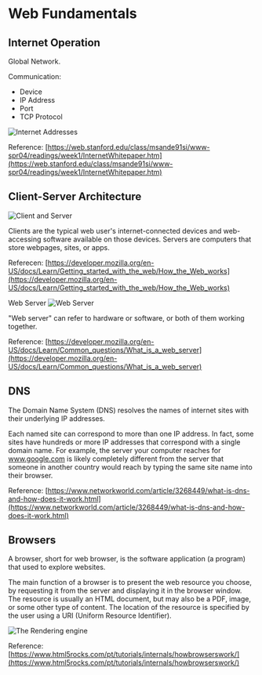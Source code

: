 # Web Fundamentals

## Internet Operation

Global Network.

Communication:
* Device
* IP Address
* Port
* TCP Protocol

![Internet Addresses](https://web.stanford.edu/class/msande91si/www-spr04/readings/week1/InternetWhitepaper_files/ruswp_diag1.gif)

Reference: [https://web.stanford.edu/class/msande91si/www-spr04/readings/week1/InternetWhitepaper.htm](https://web.stanford.edu/class/msande91si/www-spr04/readings/week1/InternetWhitepaper.htm)

## Client-Server Architecture

![Client and Server](https://mdn.mozillademos.org/files/8973/Client-server.jpg)

Clients are the typical web user's internet-connected devices and web-accessing software available on those devices.
Servers are computers that store webpages, sites, or apps.

Referecen: [https://developer.mozilla.org/en-US/docs/Learn/Getting_started_with_the_web/How_the_Web_works](https://developer.mozilla.org/en-US/docs/Learn/Getting_started_with_the_web/How_the_Web_works)

Web Server
![Web Server](https://mdn.mozillademos.org/files/8659/web-server.svg)

"Web server" can refer to hardware or software, or both of them working together.

Reference: [https://developer.mozilla.org/en-US/docs/Learn/Common_questions/What_is_a_web_server](https://developer.mozilla.org/en-US/docs/Learn/Common_questions/What_is_a_web_server)


## DNS

The Domain Name System (DNS) resolves the names of internet sites with their underlying IP addresses.

Each named site can correspond to more than one IP address. In fact, some sites have hundreds or more IP addresses that correspond with a single domain name. For example, the server your computer reaches for www.google.com is likely completely different from the server that someone in another country would reach by typing the same site name into their browser.

Reference: [https://www.networkworld.com/article/3268449/what-is-dns-and-how-does-it-work.html](https://www.networkworld.com/article/3268449/what-is-dns-and-how-does-it-work.html)

## Browsers

A browser, short for web browser, is the software application (a program) that used to explore websites.

The main function of a browser is to present the web resource you choose, by requesting it from the server and displaying it in the browser window. The resource is usually an HTML document, but may also be a PDF, image, or some other type of content. The location of the resource is specified by the user using a URI (Uniform Resource Identifier).

![The Rendering engine](https://cdn-images-1.medium.com/max/1024/1*grQU_pdyKp_Dm2hj5jhcXg.png)

Reference: [https://www.html5rocks.com/pt/tutorials/internals/howbrowserswork/](https://www.html5rocks.com/pt/tutorials/internals/howbrowserswork/)